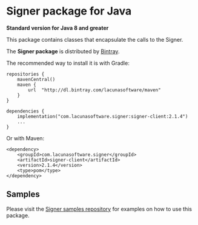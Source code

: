 Signer package for Java
====================================
**Standard version for Java 8 and greater**

This package contains classes that encapsulate the calls to the Signer.

The **Signer package** is distributed by [Bintray](https://bintray.com/lacunasoftware/maven/signer-client).

The recommended way to install it is with Gradle:
    
    repositories {
        mavenCentral()
        maven {
            url  "http://dl.bintray.com/lacunasoftware/maven"
        }
    }
    
    dependencies {
        implementation("com.lacunasoftware.signer:signer-client:2.1.4")
        ...
    }
        
Or with Maven:
         
    <dependency>
        <groupId>com.lacunasoftware.signer</groupId>
        <artifactId>signer-client</artifactId>
        <version>2.1.4</version>
        <type>pom</type>
    </dependency>
      
    
Samples
-------

Please visit the [Signer samples repository](https://github.com/LacunaSoftware/SignerSamples/tree/master/java)
for examples on how to use this package.
